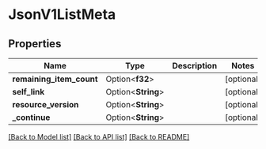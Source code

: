 # JsonV1ListMeta

## Properties

Name | Type | Description | Notes
------------ | ------------- | ------------- | -------------
**remaining_item_count** | Option<**f32**> |  | [optional]
**self_link** | Option<**String**> |  | [optional]
**resource_version** | Option<**String**> |  | [optional]
**_continue** | Option<**String**> |  | [optional]

[[Back to Model list]](../README.md#documentation-for-models) [[Back to API list]](../README.md#documentation-for-api-endpoints) [[Back to README]](../README.md)


